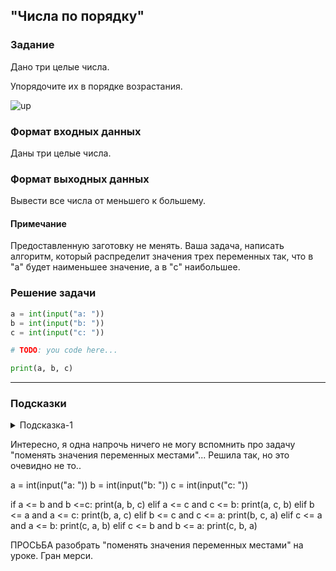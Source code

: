 ## "Числа по порядку"

### Задание

Дано три целые числа. 

Упорядочите их в порядке возрастания.

![up](img/up.png)

### Формат входных данных

Даны три целые числа.

### Формат выходных данных

Вывести все числа от меньшего к большему.

#### Примечание

Предоставленную заготовку не менять. Ваша задача, написать алгоритм, который распределит значения трех переменных так, что в "a" будет наименьшее значение, а в "c" наибольшее.

### Решение задачи

```python
a = int(input("a: "))
b = int(input("b: "))
c = int(input("c: "))

# TODO: you code here...

print(a, b, c)
```

---

### Подсказки

<details>
<summary>Подсказка-1</summary>
Вспомните про задачу "поменять значения переменных местами".
</details>

Интересно, я одна напрочь ничего не могу вспомнить про задачу "поменять значения переменных местами"... 
Решила так, но это очевидно не то..

a = int(input("a: "))
b = int(input("b: "))
c = int(input("c: "))

if a <= b and b <=c:
    print(a, b, c)
elif a <= c and c <= b:
    print(a, c, b)
elif b <= a and a <= c:
    print(b, a, c)
elif b <= c and c <= a:
    print(b, c, a)
elif c <= a and a <= b:
    print(c, a, b)
elif c <= b and b <= a:
    print(c, b, a)
    
ПРОСЬБА разобрать "поменять значения переменных местами" на уроке. Гран мерси.

